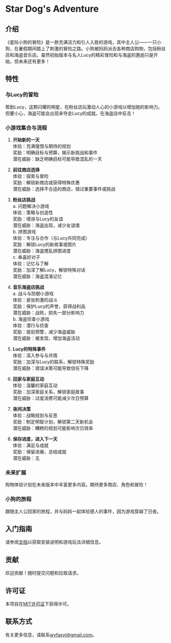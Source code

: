 # Star Dog's Adventure

## 介绍

《星际小狗的冒险》是一款充满活力和引人入胜的游戏，其中主人公——一只小狗，在暑假期间踏上了刺激的冒险之路。小狗被妈妈派去各种商店购物，包括粉丝店和海盗音乐店。虽然初始版本与名人Lucy的精彩冒险和与海盗的邂逅只是开始，但未来还有更多！

## 特性

### 与Lucy的冒险

帮助Lucy，这颗闪耀的明星，在粉丝店玩激动人心的小游戏以增加她的影响力。但要小心，海盗可能会出现来夺走Lucy的成就。在海盗店中反击！

### 小游戏集合与流程

1. **开始新的一天**  
   体验：充满憧憬与期待的规划  
   奖励：明确目标与预算，揭示新挑战和事件  
   潜在威胁：缺乏明确目标可能导致混乱的一天

2. **前往商店选择**  
   体验：探索与冒险  
   奖励：解锁新商店或获得特殊优惠  
   潜在威胁：选择不合适的商店，错过重要事件或挑战

3. **粉丝店挑战**  
   a. 问题解决小游戏  
      体验：策略与创造性  
      奖励：增进与Lucy的友谊  
      潜在威胁：海盗出现，减少友谊值  
   b. 拼图游戏  
      体验：专注与合作（与Lucy共同完成）  
      奖励：解锁Lucy的新故事或图片  
      潜在威胁：海盗搅乱拼图进度  
   c. 串喜好对子  
      体验：记忆与了解  
      奖励：加深了解Lucy，解锁特殊对话  
      潜在威胁：海盗混淆记忆

4. **音乐海盗店挑战**  
   a. 战斗与防御小游戏  
      体验：紧张刺激的战斗  
      奖励：保护Lucy的声誉，获得战利品  
      潜在威胁：战败，损失一部分影响力  
   b. 海盗侦查小游戏  
      体验：潜行与侦查  
      奖励：提前预警，减少海盗威胁  
      潜在威胁：被发现，增加海盗活动

5. **Lucy的特殊事件**  
   体验：深入参与与共情  
   奖励：加深与Lucy的联系，解锁特殊奖励  
   潜在威胁：错误决策可能导致信任下降

6. **回家与家庭互动**  
   体验：温馨的家庭互动  
   奖励：加深家庭关系，解锁家庭故事  
   潜在威胁：过度消费可能减少次日预算

7. **夜间决策**  
   体验：战略规划与反思  
   奖励：制定明智计划，解锁第二天新机会  
   潜在威胁：糟糕的规划可能影响次日效率

8. **保存进度，进入下一天**  
   体验：满足与成就  
   奖励：保留进展，总结成就  
   潜在威胁：无

### 未来扩展

购物体验计划在未来版本中丰富更多内容。期待更多商店、角色和冒险！

### 小狗的旅程

跟随主人公回家的旅程，并与妈妈一起体验感人的事件，因为游戏穿越了日夜。

## 入门指南

请参阅[文档](link-to-documentation)以获取安装说明和游戏玩法详细信息。

## 贡献

欢迎贡献！随时提交问题和拉取请求。

## 许可证

本项目在[MIT许可证](link-to-license)下获得许可。

## 联系方式

有关更多信息，请联系[wyfaxyj@gmail.com](wyfaxyj@gmail.com)。
